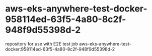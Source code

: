 # aws-eks-anywhere-test-docker-958114ed-63f5-4a80-8c2f-948f9d55398d-2
repository for use with E2E test job aws-eks-anywhere-test-docker:958114ed-63f5-4a80-8c2f-948f9d55398d-2
